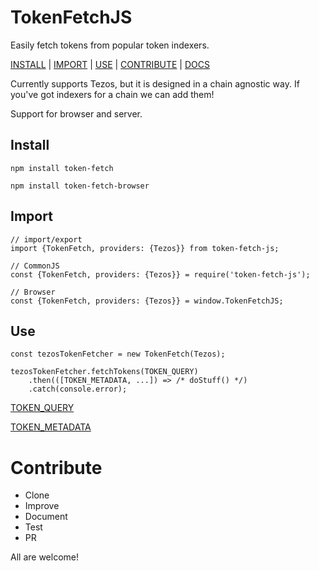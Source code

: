 # TokenFetchJS
Easily fetch tokens from popular token indexers.

[INSTALL](#user-content-install) | [IMPORT](#user-content-import) | [USE](#user-content-use) | [CONTRIBUTE](#user-content-contribute) | [DOCS](https://nofungible.github.io/token-fetch-js/module-TokenFetchJS.html)

Currently supports Tezos, but it is designed in a chain agnostic way. If you've got indexers for a chain we can add them!

Support for browser and server.

## Install
`npm install token-fetch`

`npm install token-fetch-browser`

## Import
```
// import/export
import {TokenFetch, providers: {Tezos}} from token-fetch-js;

// CommonJS
const {TokenFetch, providers: {Tezos}} = require('token-fetch-js');

// Browser
const {TokenFetch, providers: {Tezos}} = window.TokenFetchJS;
```

## Use
```
const tezosTokenFetcher = new TokenFetch(Tezos);

tezosTokenFetcher.fetchTokens(TOKEN_QUERY)
    .then(([TOKEN_METADATA, ...]) => /* doStuff() */)
    .catch(console.error);
```
[TOKEN_QUERY](https://nofungible.github.io/token-fetch-js/global.html#tokenQuery)

[TOKEN_METADATA](https://nofungible.github.io/token-fetch-js/global.html#tokenMetadata)

# Contribute
- Clone
- Improve
- Document
- Test
- PR

All are welcome!